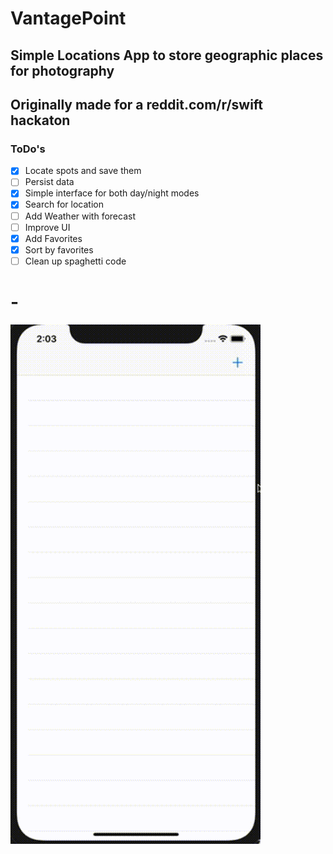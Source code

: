 # VantagePoint
## Simple Locations App to store geographic places for photography
## Originally made for a reddit.com/r/swift hackaton


### ToDo's
- [x] Locate spots and save them
- [ ] Persist data
- [x] Simple interface for both day/night modes
- [x] Search for location
- [ ] Add Weather with forecast
- [ ] Improve UI
- [x] Add Favorites
- [x] Sort by favorites
- [ ] Clean up spaghetti code

# - 

<img src="animated.gif" width="400"/>

